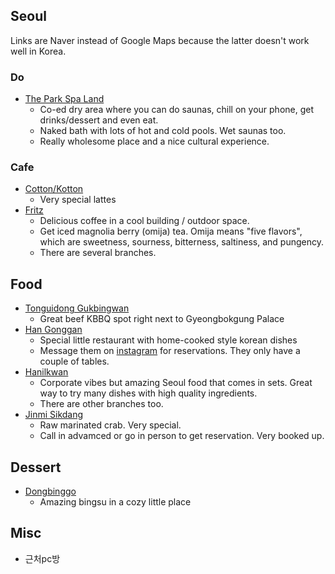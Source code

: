 ## Seoul

Links are Naver instead of Google Maps because the latter doesn't work well in Korea.

### Do
- [The Park Spa Land](https://naver.me/58NyIUaq)
	- Co-ed dry area where you can do saunas, chill on your phone, get drinks/dessert and even eat.
	- Naked bath with lots of hot and cold pools. Wet saunas too.
	- Really wholesome place and a nice cultural experience. 

### Cafe

- [Cotton/Kotton](https://naver.me/xgNZzvCL) 
	- Very special lattes
- [Fritz](https://naver.me/FJbEzN3D)
	- Delicious coffee in a cool building / outdoor space.
	- Get iced magnolia berry (omija) tea. Omija means "five flavors", which are sweetness, sourness, bitterness, saltiness, and pungency.
  - There are several branches.

## Food

- [Tonguidong Gukbingwan](https://naver.me/5PVBYGju)
	- Great beef KBBQ spot right next to Gyeongbokgung Palace
- [Han Gonggan](https://naver.me/FJbEzN3D)
	- Special little restaurant with home-cooked style korean dishes
	- Message them on [instagram](https://www.instagram.com/hangonggan/) for reservations. They only have a couple of tables.
- [Hanilkwan](https://naver.me/FlZOMk2O)
  - Corporate vibes but amazing Seoul food that comes in sets. Great way to try many dishes with high quality ingredients.
  - There are other branches too.
- [Jinmi Sikdang](https://naver.me/Gn0IfU1V)
  - Raw marinated crab. Very special.
  - Call in advamced or go in person to get reservation. Very booked up.

## Dessert

- [Dongbinggo](https://naver.me/IxsdzUxD)
  - Amazing bingsu in a cozy little place


## Misc

- 근처pc방
